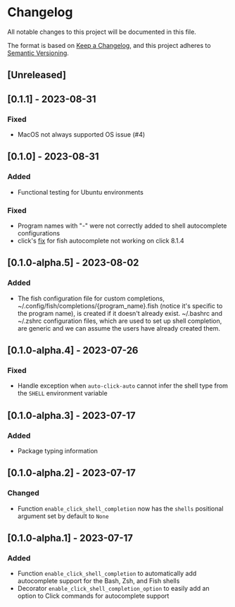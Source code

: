 # Changelog

All notable changes to this project will be documented in this file.

The format is based on [Keep a Changelog](https://keepachangelog.com/en/1.0.0/),
and this project adheres to [Semantic Versioning](https://semver.org/spec/v2.0.0.html).

## [Unreleased]

## [0.1.1] - 2023-08-31

### Fixed

- MacOS not always supported OS issue (#4)

## [0.1.0] - 2023-08-31

### Added

- Functional testing for Ubuntu environments

### Fixed

- Program names with "-" were not correctly added to shell autocomplete configurations
- click's [fix](https://github.com/pallets/click/issues/2567) for fish autocomplete not working on click 8.1.4

## [0.1.0-alpha.5] - 2023-08-02

### Added

- The fish configuration file for custom completions, ~/.config/fish/completions/{program_name}.fish
(notice it's specific to the program name), is created if it doesn't already exist. ~/.bashrc and
~/.zshrc configuration files, which are used to set up shell completion, are generic and we can assume
the users have already created them.

## [0.1.0-alpha.4] - 2023-07-26

### Fixed

- Handle exception when `auto-click-auto` cannot infer the shell type from the `SHELL` environment variable

## [0.1.0-alpha.3] - 2023-07-17

### Added

- Package typing information

## [0.1.0-alpha.2] - 2023-07-17

### Changed

- Function `enable_click_shell_completion` now has the `shells` positional argument set by default to `None`

## [0.1.0-alpha.1] - 2023-07-17

### Added

- Function `enable_click_shell_completion` to automatically add autocomplete support
for the Bash, Zsh, and Fish shells
- Decorator `enable_click_shell_completion_option` to easily add an option to Click commands for autocomplete
support